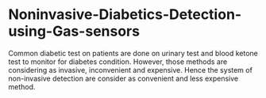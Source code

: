 # Noninvasive-Diabetics-Detection-using-Gas-sensors
Common diabetic test on patients are done on urinary test and blood ketone test to monitor for diabetes condition.  However, those methods are considering as invasive, inconvenient and expensive.   Hence the system of non-invasive detection are consider as  convenient and less expensive method.
